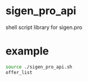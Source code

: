 # sigen_pro_api
shell script library for sigen.pro
# example
```bash
source ./sigen_pro_api.sh
offer_list
```
